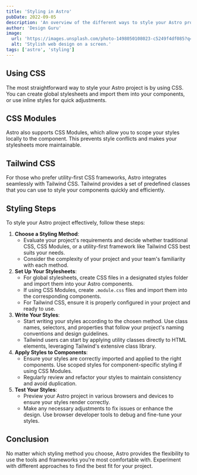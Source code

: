 ```yaml
---
title: 'Styling in Astro'
pubDate: 2022-09-05
description: 'An overview of the different ways to style your Astro project.'
author: 'Design Guru'
image:
  url: 'https://images.unsplash.com/photo-1498050108023-c5249f4df085?q=80&w=2074&auto=format&fit=crop&ixlib=rb-4.0.3&ixid=M3wxMjA3fDB8MHxwaG90by1wYWdlfHx8fGVufDB8fHx8fA%3D%3D'
  alt: 'Stylish web design on a screen.'
tags: ['astro', 'styling']
---
```


## Using CSS

The most straightforward way to style your Astro project is by using CSS. You can create global stylesheets and import them into your components, or use inline styles for quick adjustments.

## CSS Modules

Astro also supports CSS Modules, which allow you to scope your styles locally to the component. This prevents style conflicts and makes your stylesheets more maintainable.

## Tailwind CSS

For those who prefer utility-first CSS frameworks, Astro integrates seamlessly with Tailwind CSS. Tailwind provides a set of predefined classes that you can use to style your components quickly and efficiently.

## Styling Steps

To style your Astro project effectively, follow these steps:

1. **Choose a Styling Method**:
   - Evaluate your project's requirements and decide whether traditional CSS, CSS Modules, or a utility-first framework like Tailwind CSS best suits your needs.
   - Consider the complexity of your project and your team's familiarity with each method.
2. **Set Up Your Stylesheets**:
   - For global stylesheets, create CSS files in a designated styles folder and import them into your Astro components.
   - If using CSS Modules, create `.module.css` files and import them into the corresponding components.
   - For Tailwind CSS, ensure it is properly configured in your project and ready to use.
3. **Write Your Styles**:
   - Start writing your styles according to the chosen method. Use class names, selectors, and properties that follow your project's naming conventions and design guidelines.
   - Tailwind users can start by applying utility classes directly to HTML elements, leveraging Tailwind's extensive class library.
4. **Apply Styles to Components**:
   - Ensure your styles are correctly imported and applied to the right components. Use scoped styles for component-specific styling if using CSS Modules.
   - Regularly review and refactor your styles to maintain consistency and avoid duplication.
5. **Test Your Styles**:
   - Preview your Astro project in various browsers and devices to ensure your styles render correctly.
   - Make any necessary adjustments to fix issues or enhance the design. Use browser developer tools to debug and fine-tune your styles.

## Conclusion

No matter which styling method you choose, Astro provides the flexibility to use the tools and frameworks you're most comfortable with. Experiment with different approaches to find the best fit for your project.
